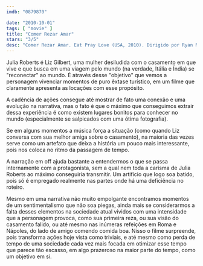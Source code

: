 ```yaml
---
imdb: "0879870"

date: "2010-10-01"
tags: [ "movie" ]
title: "Comer Rezar Amar"
stars: "3/5"
desc: "Comer Rezar Amar. Eat Pray Love (USA, 2010). Dirigido por Ryan Murphy. Escrito por Ryan Murphy, Jennifer Salt, Elizabeth Gilbert. Com Julia Roberts, I. Gusti Ayu Puspawati, Hadi Subiyanto, Billy Crudup, Viola Davis, A. Jay Radcliff, Mike O'Malley, Ashlie Atkinson, James Franco."
---
```

Julia Roberts é Liz Gilbert, uma mulher desiludida com o casamento em que vive e que busca em uma viagem pelo mundo (na verdade, Itália e Índia) se "reconectar" ao mundo. É através desse "objetivo" que vemos a personagem vivenciar momentos de puro êxtase turístico, em um filme que claramente apresenta as locações com esse propósito.

A cadência de ações consegue até mostrar de fato uma conexão e uma evolução na narrativa, mas o fato é que o máximo que conseguimos extrair dessa experiência é como existem lugares bonitos para conhecer no mundo (especialmente se salpicados com uma ótima fotografia).

Se em alguns momentos a música força a situação (como quando Liz conversa com sua melhor amiga sobre o casamento), na maioria das vezes serve como um artefato que deixa a história um pouco mais interessante, pois nos coloca no ritmo da passagem de tempo.

A narração em off ajuda bastante a entendermos o que se passa internamente com a protagonista, sem a qual nem toda a carisma de Julia Roberts ao máximo conseguiria transmitir. Um artifício que logo soa batido, pois só é empregado realmente nas partes onde há uma deficiência no roteiro.

Mesmo em uma narrativa não muito empolgante encontramos momentos de um sentimentalismo que não soa piegas, ainda mais se considerarmos a falta desses elementos na sociedade atual vividos com uma intensidade que a personagem provoca, como sua primeira reza, ou sua visão do casamento falido, ou até mesmo nas inúmeras refeições em Roma e Nápoles, do lado de amigo comendo comida boa. Nisso o filme surpreende, pois transforma ações hoje vista como triviais, e até mesmo como perda de tempo de uma sociedade cada vez mais focada em otimizar esse tempo que parece tão escasso, em algo prazeroso na maior parte do tempo, como um objetivo em si.
